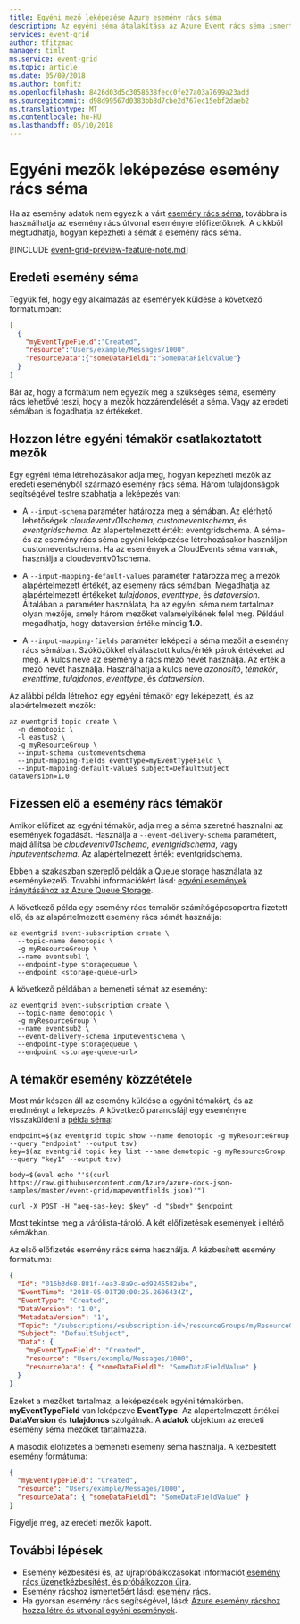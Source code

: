 ```yaml
---
title: Egyéni mező leképezése Azure esemény rács séma
description: Az egyéni séma átalakítása az Azure Event rács séma ismerteti.
services: event-grid
author: tfitzmac
manager: timlt
ms.service: event-grid
ms.topic: article
ms.date: 05/09/2018
ms.author: tomfitz
ms.openlocfilehash: 8426d03d5c3058638fecc0fe27a03a7699a23add
ms.sourcegitcommit: d98d99567d0383bb8d7cbe2d767ec15ebf2daeb2
ms.translationtype: MT
ms.contentlocale: hu-HU
ms.lasthandoff: 05/10/2018
---
```

# <a name="map-custom-fields-to-event-grid-schema"></a>Egyéni mezők leképezése esemény rács séma

Ha az esemény adatok nem egyezik a várt [esemény rács séma](event-schema.md), továbbra is használhatja az esemény rács útvonal eseményre előfizetőknek. A cikkből megtudhatja, hogyan képezheti a sémát a esemény rács séma.

[!INCLUDE [event-grid-preview-feature-note.md](../../includes/event-grid-preview-feature-note.md)]

## <a name="original-event-schema"></a>Eredeti esemény séma

Tegyük fel, hogy egy alkalmazás az események küldése a következő formátumban:

```json
[
  {
    "myEventTypeField":"Created",
    "resource":"Users/example/Messages/1000",
    "resourceData":{"someDataField1":"SomeDataFieldValue"}
  }
]
```

Bár az, hogy a formátum nem egyezik meg a szükséges séma, esemény rács lehetővé teszi, hogy a mezők hozzárendelését a séma. Vagy az eredeti sémában is fogadhatja az értékeket.

## <a name="create-custom-topic-with-mapped-fields"></a>Hozzon létre egyéni témakör csatlakoztatott mezők

Egy egyéni téma létrehozásakor adja meg, hogyan képezheti mezők az eredeti eseményből származó esemény rács séma. Három tulajdonságok segítségével testre szabhatja a leképezés van:

* A `--input-schema` paraméter határozza meg a sémában. Az elérhető lehetőségek *cloudeventv01schema*, *customeventschema*, és *eventgridschema*. Az alapértelmezett érték: eventgridschema. A séma- és az esemény rács séma egyéni leképezése létrehozásakor használjon customeventschema. Ha az események a CloudEvents séma vannak, használja a cloudeventv01schema.

* A `--input-mapping-default-values` paraméter határozza meg a mezők alapértelmezett értékét, az esemény rács sémában. Megadhatja az alapértelmezett értékeket *tulajdonos*, *eventtype*, és *dataversion*. Általában a paraméter használata, ha az egyéni séma nem tartalmaz olyan mezője, amely három mezőket valamelyikének felel meg. Például megadhatja, hogy dataversion értéke mindig **1.0**.

* A `--input-mapping-fields` paraméter leképezi a séma mezőit a esemény rács sémában. Szóközökkel elválasztott kulcs/érték párok értékeket ad meg. A kulcs neve az esemény a rács mező nevét használja. Az érték a mező nevét használja. Használhatja a kulcs neve *azonosító*, *témakör*, *eventtime*, *tulajdonos*, *eventtype*, és *dataversion*.

Az alábbi példa létrehoz egy egyéni témakör egy leképezett, és az alapértelmezett mezők:

```azurecli-interactive
az eventgrid topic create \
  -n demotopic \
  -l eastus2 \
  -g myResourceGroup \
  --input-schema customeventschema
  --input-mapping-fields eventType=myEventTypeField \
  --input-mapping-default-values subject=DefaultSubject dataVersion=1.0
```

## <a name="subscribe-to-event-grid-topic"></a>Fizessen elő a esemény rács témakör

Amikor előfizet az egyéni témakör, adja meg a séma szeretné használni az események fogadását. Használja a `--event-delivery-schema` paramétert, majd állítsa be *cloudeventv01schema*, *eventgridschema*, vagy *inputeventschema*. Az alapértelmezett érték: eventgridschema.

Ebben a szakaszban szereplő példák a Queue storage használata az eseménykezelő. További információkért lásd: [egyéni események irányításához az Azure Queue Storage](custom-event-to-queue-storage.md).

A következő példa egy esemény rács témakör számítógépcsoportra fizetett elő, és az alapértelmezett esemény rács sémát használja:

```azurecli-interactive
az eventgrid event-subscription create \
  --topic-name demotopic \
  -g myResourceGroup \
  --name eventsub1 \
  --endpoint-type storagequeue \
  --endpoint <storage-queue-url>
```

A következő példában a bemeneti sémát az esemény:

```azurecli-interactive
az eventgrid event-subscription create \
  --topic-name demotopic \
  -g myResourceGroup \
  --name eventsub2 \
  --event-delivery-schema inputeventschema \
  --endpoint-type storagequeue \
  --endpoint <storage-queue-url>
```

## <a name="publish-event-to-topic"></a>A témakör esemény közzététele

Most már készen áll az esemény küldése a egyéni témakört, és az eredményt a leképezés. A következő parancsfájl egy eseményre visszaküldeni a [példa séma](#original-event-schema):

```azurecli-interactive
endpoint=$(az eventgrid topic show --name demotopic -g myResourceGroup --query "endpoint" --output tsv)
key=$(az eventgrid topic key list --name demotopic -g myResourceGroup --query "key1" --output tsv)

body=$(eval echo "'$(curl https://raw.githubusercontent.com/Azure/azure-docs-json-samples/master/event-grid/mapeventfields.json)'")

curl -X POST -H "aeg-sas-key: $key" -d "$body" $endpoint
```

Most tekintse meg a várólista-tároló. A két előfizetések események i eltérő sémákban.

Az első előfizetés esemény rács séma használja. A kézbesített esemény formátuma:

```json
{
  "Id": "016b3d68-881f-4ea3-8a9c-ed9246582abe",
  "EventTime": "2018-05-01T20:00:25.2606434Z",
  "EventType": "Created",
  "DataVersion": "1.0",
  "MetadataVersion": "1",
  "Topic": "/subscriptions/<subscription-id>/resourceGroups/myResourceGroup/providers/Microsoft.EventGrid/topics/demotopic",
  "Subject": "DefaultSubject",
  "Data": {
    "myEventTypeField": "Created",
    "resource": "Users/example/Messages/1000",
    "resourceData": { "someDataField1": "SomeDataFieldValue" } 
  }
}
```

Ezeket a mezőket tartalmaz, a leképezések egyéni témakörben. **myEventTypeField** van leképezve **EventType**. Az alapértelmezett értékei **DataVersion** és **tulajdonos** szolgálnak. A **adatok** objektum az eredeti esemény séma mezőket tartalmazza.

A második előfizetés a bemeneti esemény séma használja. A kézbesített esemény formátuma:

```json
{
  "myEventTypeField": "Created",
  "resource": "Users/example/Messages/1000",
  "resourceData": { "someDataField1": "SomeDataFieldValue" }
}
```

Figyelje meg, az eredeti mezők kapott.

## <a name="next-steps"></a>További lépések

* Esemény kézbesítési és, az újrapróbálkozásokat információt [esemény rács üzenetkézbesítést, és próbálkozzon újra](delivery-and-retry.md).
* Esemény rácshoz ismertetőért lásd: [esemény rács](overview.md).
* Ha gyorsan esemény rács segítségével, lásd: [Azure esemény rácshoz hozza létre és útvonal egyéni események](custom-event-quickstart.md).
